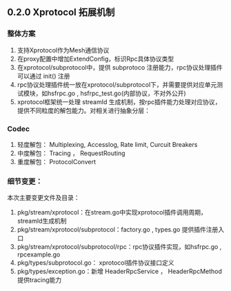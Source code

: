 ## 0.2.0 Xprotocol 拓展机制
### 整体方案
1. 支持Xprotocol作为Mesh通信协议
2. 在proxy配置中增加ExtendConfig，标识Rpc具体协议类型
3. 在xprotocol/subprotocol中，提供 subprotoco 注册能力，rpc协议处理插件可以通过 init() 注册
4. rpc协议处理插件统一放在xprotocol/subprotocol下，并需要提供对应单元测试模块，如hsfrpc.go , hsfrpc_test.go(内部协议，不对外公开)
5. xprotocol框架统一处理 streamId 生成机制，按rpc插件能力处理对应协议，提供不同粒度的解包能力。对相关进行抽象分层：

### Codec
1. 轻度解包： Multiplexing, Accesslog, Rate limit, Curcuit Breakers
2. 中度解包： Tracing ， RequestRouting
3. 重度解包： ProtocolConvert

### 细节变更：
本次主要变更文件及目录：
1. pkg/stream/xprotocol：在stream.go中实现xprotocol插件调用周期，streamId生成机制
2. pkg/stream/xprotocol/subprotocol：factory.go , types.go 提供插件注册入口
3. pkg/stream/xprotocol/subprotocol/rpc：rpc协议插件实现，如hsfrpc.go , rpcexample.go
4. pkg/types/subprotocol.go： xprotocol插件协议接口定义
5. pkg/types/exception.go：新增 HeaderRpcService ， HeaderRpcMethod 提供tracing能力